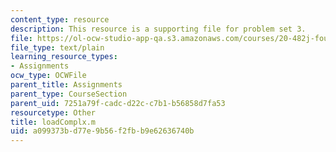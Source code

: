 ```yaml
---
content_type: resource
description: This resource is a supporting file for problem set 3.
file: https://ol-ocw-studio-app-qa.s3.amazonaws.com/courses/20-482j-foundations-of-algorithms-and-computational-techniques-in-systems-biology-spring-2006/a099373bd77e9b56f2fbb9e62636740b_loadComplx.m
file_type: text/plain
learning_resource_types:
- Assignments
ocw_type: OCWFile
parent_title: Assignments
parent_type: CourseSection
parent_uid: 7251a79f-cadc-d22c-c7b1-b56858d7fa53
resourcetype: Other
title: loadComplx.m
uid: a099373b-d77e-9b56-f2fb-b9e62636740b
---
```

